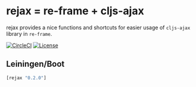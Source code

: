 rejax = re-frame + cljs-ajax
============================

rejax provides a nice functions and shortcuts for easier usage of `cljs-ajax` library in `re-frame`.

[![CircleCI](https://circleci.com/gh/druids/rejax.svg?style=svg)](https://circleci.com/gh/druids/rejax)
[![License](https://img.shields.io/badge/MIT-Clause-blue.svg)](https://opensource.org/licenses/MIT)


Leiningen/Boot
--------------

```clojure
[rejax "0.2.0"]
```
